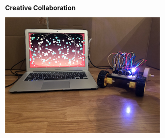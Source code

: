 ## Creative Collaboration

![](https://github.com/Megan-J/IntroductionToInteractiveMedia/blob/master/finalProjectSummer2020/Title%20photo.JPG)


